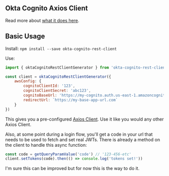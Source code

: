 ## Okta Cognito Axios Client

Read more about [what it does here](https://github.com/jsphweid/okta-cognito-clients/).

## Basic Usage

Install:
`npm install --save okta-cognito-rest-client`

Use:

```javascript
import { oktaCognitoRestClientGenerator } from 'okta-cognito-rest-client'

const client = oktaCognitoRestClientGenerator({
	awsConfig: {
		cognitoClientId: '123',
		cognitoClientSecret: 'abc123',
		cognitoBaseUrl: 'https://my-cognito.auth.us-east-1.amazoncognito.com',
		redirectUrl: `https://my-base-app-url.com`
	}
})
```

This gives you a pre-configured [Axios Client](https://github.com/axios/axios). Use it like you would any other Axios Client.

Also, at some point during a login flow, you'll get a code in your url that needs to be used to fetch and set real JWTs. There is already a method on the client to handle this async function:

```javascript
const code = getQueryParamValue('code') // '123-456-etc'
client.setTokens(code).then(() => console.log('tokens set!'))
```

I'm sure this can be improved but for now this is the way to do it.
